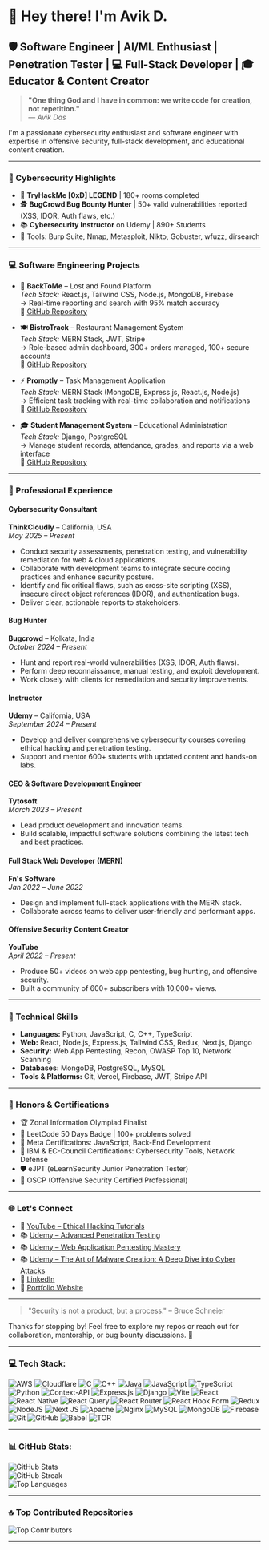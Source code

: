 # 👋 Hey there! I'm Avik D.

## 🛡️ Software Engineer | AI/ML Enthusiast | Penetration Tester | 💻 Full-Stack Developer | 🎓 Educator & Content Creator

> **"One thing God and I have in common: we write code for creation, not repetition."**  
> — *Avik Das*

I'm a passionate cybersecurity enthusiast and software engineer with expertise in offensive security, full-stack development, and educational content creation.

---

### 🔐 Cybersecurity Highlights

- 🧠 **TryHackMe [0xD] LEGEND** | 180+ rooms completed  
- 🕵️ **BugCrowd Bug Bounty Hunter** | 50+ valid vulnerabilities reported (XSS, IDOR, Auth flaws, etc.)  
- 📚 **Cybersecurity Instructor** on Udemy | 890+ Students  
- 🧪 Tools: Burp Suite, Nmap, Metasploit, Nikto, Gobuster, wfuzz, dirsearch

---

### 💻 Software Engineering Projects

- 🧭 **BackToMe** – Lost and Found Platform  
  *Tech Stack:* React.js, Tailwind CSS, Node.js, MongoDB, Firebase  
  → Real-time reporting and search with 95% match accuracy  
  🔗 [GitHub Repository](https://github.com/DeveloperAvik/BackToMe)

- 🍽️ **BistroTrack** – Restaurant Management System  
  *Tech Stack:* MERN Stack, JWT, Stripe  
  → Role-based admin dashboard, 300+ orders managed, 100+ secure accounts  
  🔗 [GitHub Repository](https://github.com/DeveloperAvik/BistroTrack)

- ⚡ **Promptly** – Task Management Application  
  *Tech Stack:* MERN Stack (MongoDB, Express.js, React.js, Node.js)  
  → Efficient task tracking with real-time collaboration and notifications  
  🔗 [GitHub Repository](https://github.com/DeveloperAvik/Promptly)

- 🎓 **Student Management System** – Educational Administration  
  *Tech Stack:* Django, PostgreSQL  
  → Manage student records, attendance, grades, and reports via a web interface  
  🔗 [GitHub Repository](https://github.com/DeveloperAvik/StudentManagement)

---

### 💼 Professional Experience

#### Cybersecurity Consultant  
**ThinkCloudly** – California, USA  
*May 2025 – Present*  
- Conduct security assessments, penetration testing, and vulnerability remediation for web & cloud applications.  
- Collaborate with development teams to integrate secure coding practices and enhance security posture.  
- Identify and fix critical flaws, such as cross-site scripting (XSS), insecure direct object references (IDOR), and authentication bugs.  
- Deliver clear, actionable reports to stakeholders.

#### Bug Hunter  
**Bugcrowd** – Kolkata, India  
*October 2024 – Present*  
- Hunt and report real-world vulnerabilities (XSS, IDOR, Auth flaws).  
- Perform deep reconnaissance, manual testing, and exploit development.  
- Work closely with clients for remediation and security improvements.

#### Instructor  
**Udemy** – California, USA  
*September 2024 – Present*  
- Develop and deliver comprehensive cybersecurity courses covering ethical hacking and penetration testing.  
- Support and mentor 600+ students with updated content and hands-on labs.

#### CEO & Software Development Engineer  
**Tytosoft**  
*March 2023 – Present*  
- Lead product development and innovation teams.  
- Build scalable, impactful software solutions combining the latest tech and best practices.

#### Full Stack Web Developer (MERN)  
**Fn's Software**  
*Jan 2022 – June 2022*  
- Design and implement full-stack applications with the MERN stack.  
- Collaborate across teams to deliver user-friendly and performant apps.

#### Offensive Security Content Creator  
**YouTube**  
*April 2022 – Present*  
- Produce 50+ videos on web app pentesting, bug hunting, and offensive security.  
- Built a community of 600+ subscribers with 10,000+ views.

---

### 🔧 Technical Skills

- **Languages:** Python, JavaScript, C, C++, TypeScript  
- **Web:** React, Node.js, Express.js, Tailwind CSS, Redux, Next.js, Django  
- **Security:** Web App Pentesting, Recon, OWASP Top 10, Network Scanning  
- **Databases:** MongoDB, PostgreSQL, MySQL  
- **Tools & Platforms:** Git, Vercel, Firebase, JWT, Stripe API

---

### 🏅 Honors & Certifications

- 🏆 Zonal Information Olympiad Finalist  
- 🥇 LeetCode 50 Days Badge | 100+ problems solved  
- 📜 Meta Certifications: JavaScript, Back-End Development  
- 📘 IBM & EC-Council Certifications: Cybersecurity Tools, Network Defense
- 🛡️ eJPT (eLearnSecurity Junior Penetration Tester)
- 🔐 OSCP (Offensive Security Certified Professional)

---

### 🌐 Let's Connect

- 🎥 [YouTube – Ethical Hacking Tutorials](https://www.youtube.com/@DreadSpecterOfficial)  
- 📚 [Udemy – Advanced Penetration Testing](https://www.udemy.com/course/ethical-hacking-bootcamp-2024/?referralCode=0C7A077FE8CAFE016258)  
- 📚 [Udemy – Web Application Pentesting Mastery](https://www.udemy.com/course/web-application-penetration-testing-mastery/?referralCode=D193D0FE07A90D939919)
- 📚 [Udemy – The Art of Malware Creation: A Deep Dive into Cyber Attacks](https://www.udemy.com/course/malware-development-for-red-teamming/?couponCode=A4E4E484C6B22CDB66E0)  
- 🔗 [LinkedIn](https://www.linkedin.com/in/developeravik/)  
- 📂 [Portfolio Website](https://developeravik.xyz/)

---

> "Security is not a product, but a process." – Bruce Schneier

Thanks for stopping by! Feel free to explore my repos or reach out for collaboration, mentorship, or bug bounty discussions. 🚀

---

### 💻 Tech Stack:

![AWS](https://img.shields.io/badge/AWS-%23FF9900.svg?style=for-the-badge&logo=amazon-aws&logoColor=white) 
![Cloudflare](https://img.shields.io/badge/Cloudflare-F38020?style=for-the-badge&logo=Cloudflare&logoColor=white) 
![C](https://img.shields.io/badge/c-%2300599C.svg?style=for-the-badge&logo=c&logoColor=white) 
![C++](https://img.shields.io/badge/c++-%2300599C.svg?style=for-the-badge&logo=c%2B%2B&logoColor=white) 
![Java](https://img.shields.io/badge/java-%23ED8B00.svg?style=for-the-badge&logo=openjdk&logoColor=white) 
![JavaScript](https://img.shields.io/badge/javascript-%23323330.svg?style=for-the-badge&logo=javascript&logoColor=%23F7DF1E) 
![TypeScript](https://img.shields.io/badge/typescript-%23007ACC.svg?style=for-the-badge&logo=typescript&logoColor=white) 
![Python](https://img.shields.io/badge/python-3670A0?style=for-the-badge&logo=python&logoColor=ffdd54) 
![Context-API](https://img.shields.io/badge/Context--Api-000000?style=for-the-badge&logo=react) 
![Express.js](https://img.shields.io/badge/express.js-%23404d59.svg?style=for-the-badge&logo=express&logoColor=%2361DAFB) 
![Django](https://img.shields.io/badge/django-%23092E20.svg?style=for-the-badge&logo=django&logoColor=white) 
![Vite](https://img.shields.io/badge/vite-%23646CFF.svg?style=for-the-badge&logo=vite&logoColor=white) 
![React](https://img.shields.io/badge/react-%2320232a.svg?style=for-the-badge&logo=react&logoColor=%2361DAFB) 
![React Native](https://img.shields.io/badge/react_native-%2320232a.svg?style=for-the-badge&logo=react&logoColor=%2361DAFB) 
![React Query](https://img.shields.io/badge/-React%20Query-FF4154?style=for-the-badge&logo=react%20query&logoColor=white) 
![React Router](https://img.shields.io/badge/React_Router-CA4245?style=for-the-badge&logo=react-router&logoColor=white) 
![React Hook Form](https://img.shields.io/badge/React%20Hook%20Form-%23EC5990.svg?style=for-the-badge&logo=reacthookform&logoColor=white) 
![Redux](https://img.shields.io/badge/redux-%23593d88.svg?style=for-the-badge&logo=redux&logoColor=white) 
![NodeJS](https://img.shields.io/badge/node.js-6DA55F?style=for-the-badge&logo=node.js&logoColor=white) 
![Next JS](https://img.shields.io/badge/Next-black?style=for-the-badge&logo=next.js&logoColor=white) 
![Apache](https://img.shields.io/badge/apache-%23D42029.svg?style=for-the-badge&logo=apache&logoColor=white) 
![Nginx](https://img.shields.io/badge/nginx-%23009639.svg?style=for-the-badge&logo=nginx&logoColor=white) 
![MySQL](https://img.shields.io/badge/mysql-4479A1.svg?style=for-the-badge&logo=mysql&logoColor=white) 
![MongoDB](https://img.shields.io/badge/MongoDB-%234ea94b.svg?style=for-the-badge&logo=mongodb&logoColor=white) 
![Firebase](https://img.shields.io/badge/firebase-a08021?style=for-the-badge&logo=firebase&logoColor=ffcd34) 
![Git](https://img.shields.io/badge/git-%23F05033.svg?style=for-the-badge&logo=git&logoColor=white) 
![GitHub](https://img.shields.io/badge/github-%23121011.svg?style=for-the-badge&logo=github&logoColor=white) 
![Babel](https://img.shields.io/badge/Babel-F9DC3e?style=for-the-badge&logo=babel&logoColor=black) 
![TOR](https://img.shields.io/badge/tor-%237E4798.svg?style=for-the-badge&logo=tor-project&logoColor=white)

---

### 📊 GitHub Stats:

![GitHub Stats](https://github-readme-stats.vercel.app/api?username=DeveloperAvik&theme=react&hide_border=false&include_all_commits=true&count_private=true)  
![GitHub Streak](https://github-readme-streak-stats.herokuapp.com/?user=DeveloperAvik&theme=react&hide_border=false)  
![Top Languages](https://github-readme-stats.vercel.app/api/top-langs/?username=DeveloperAvik&theme=react&hide_border=false&include_all_commits=true&count_private=true&layout=compact)

---

### 🔝 Top Contributed Repositories

![Top Contributors](https://github-contributor-stats.vercel.app/api?username=DeveloperAvik&limit=5&theme=dark&combine_all_yearly_contributions=true)

---

<!-- Proudly created with GPRM ( https://gprm.itsvg.in ) -->
